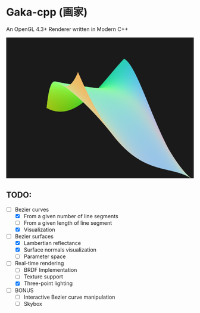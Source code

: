 # Gaka-cpp (画家)

An OpenGL 4.3+ Renderer written in Modern C++

![Gaka rendering a Bezier surface in a SDL2 Window](/.readme/bezier_surface.png?raw=true "Gaka rendering a Bezier surface")


## TODO:
- [ ] Bezier curves
    - [x] From a given number of line segments
    - [ ] From a given length of line segment
    - [x] Visualization
- [ ] Bezier surfaces
    - [x] Lambertian reflectance
    - [x] Surface normals visualization
    - [ ] Parameter space
- [ ] Real-time rendering
    - [ ] BRDF Implementation
    - [ ] Texture support
    - [x] Three-point lighting
- [ ] BONUS
    - [ ] Interactive Bezier curve manipulation
    - [ ] Skybox